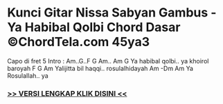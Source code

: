 
 # Kunci Gitar Nissa Sabyan Gambus - Ya Habibal Qolbi Chord Dasar ©ChordTela.com 45ya3


Capo di fret 5 Intro : Am..G..F G Am.. Am G Ya habibal qolbi.. ya khoirol baroyah F G Am Yalijitta bil haqqi.. rosulalhidayah Am -Dm Am Ya Rosulallah.. ya

###  <a href="https://shortlighzx.web.app?sq=Kunci Gitar Nissa Sabyan Gambus - Ya Habibal Qolbi Chord Dasar ©ChordTela.com"> >> VERSI LENGKAP KLIK DISINI << </a>
